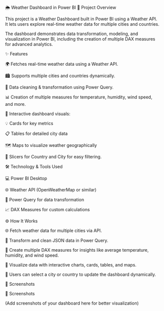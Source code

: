 🌦️ Weather Dashboard in Power BI
🚀 Project Overview

This project is a Weather Dashboard built in Power BI using a Weather API.
It lets users explore real-time weather data for multiple cities and countries.

The dashboard demonstrates data transformation, modeling, and visualization in Power BI, including the creation of multiple DAX measures for advanced analytics.

✨ Features

🌍 Fetches real-time weather data using a Weather API.

🏙️ Supports multiple cities and countries dynamically.

🧹 Data cleaning & transformation using Power Query.

📊 Creation of multiple measures for temperature, humidity, wind speed, and more.

🎨 Interactive dashboard visuals:

💡 Cards for key metrics

📋 Tables for detailed city data

🗺️ Maps to visualize weather geographically

🔄 Slicers for Country and City for easy filtering.

🛠️ Technology & Tools Used

💻 Power BI Desktop

🌐 Weather API (OpenWeatherMap or similar)

🧩 Power Query for data transformation

📈 DAX Measures for custom calculations

⚙️ How It Works

🌐 Fetch weather data for multiple cities via API.

🧹 Transform and clean JSON data in Power Query.

📏 Create multiple DAX measures for insights like average temperature, humidity, and wind speed.

🎨 Visualize data with interactive charts, cards, tables, and maps.

🔎 Users can select a city or country to update the dashboard dynamically.

📸 Screenshots

📸 Screenshots

(Add screenshots of your dashboard here for better visualization)
